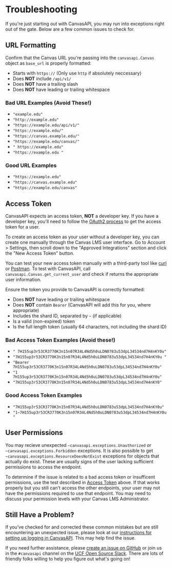 # Troubleshooting

If you're just starting out with CanvasAPI, you may run into exceptions
right out of the gate. Below are a few common issues to check for.

## URL Formatting

Confirm that the Canvas URL you're passing into the `canvasapi.Canvas`
object as `base_url` is properly formatted:

- Starts with `https://` (Only use `http` if absolutely neccessary)
- Does **NOT** include `/api/v1/`
- Does **NOT** have a trailing slash
- Does **NOT** have leading or trailing whitespace

### Bad URL Examples (Avoid These!)

- `"example.edu"`
- `"http://example.edu"`
- `"https://example.edu/api/v1/"`
- `"https://example.edu/"`
- `"https://canvas.example.edu/"`
- `"https://example.edu/canvas/"`
- `" https://example.edu"`
- `"https://example.edu "`

### Good URL Examples

- `"https://example.edu"`
- `"https://canvas.example.edu"`
- `"https://example.edu/canvas"`

## Access Token

CanvasAPI expects an access token, **NOT** a developer key. If you have
a developer key, you'll need to follow the [OAuth2
process](https://canvas.instructure.com/doc/api/file.oauth.html) to get
the access token for a user.

To create an access token as your user without a developer key, you can
create one manually through the Canvas LMS user interface. Go to Account
\> Settings, then scroll down to the "Approved Integrations" section and
click the "New Access Token" button.

You can test your new access token manually with a third-party tool like
[curl](https://curl.se/docs/manpage.html) or
[Postman](https://www.postman.com/). To test with CanvasAPI, call
`canvasapi.Canvas.get_current_user` and check if returns the appropriate
user information.

Ensure the token you provide to CanvasAPI is correctly formatted:

- Does **NOT** have leading or trailing whitespace
- Does **NOT** contain `Bearer` (CanvasAPI will add this for you, where
  appropriate)
- Includes the shard ID, separated by `~` (if applicable)
- Is a valid (non-expired) token
- Is the full length token (usually 64 characters, not including the
  shard ID)

### Bad Access Token Examples (Avoid these!)

- `" 7H155up3r53CR3770K3n15n07R34L4Nd5h0uLDN0783u53dpL34534nd7H4nKY0u"`
- `"7H155up3r53CR3770K3n15n07R34L4Nd5h0uLDN0783u53dpL34534nd7H4nKY0u "`
- `"Bearer 7H155up3r53CR3770K3n15n07R34L4Nd5h0uLDN0783u53dpL34534nd7H4nKY0u"`
- `"1 7H155up3r53CR3770K3n15n07R34L4Nd5h0uLDN0783u53dpL34534nd7H4nKY0u"`
- `"7H155up3r53CR3770K3n15n07R34L4Nd5h0uLDN0783u53dpL34534nd7H4nKY0"`

### Good Access Token Examples

- `"7H155up3r53CR3770K3n15n07R34L4Nd5h0uLDN0783u53dpL34534nd7H4nKY0u"`
- `"1~7H155up3r53CR3770K3n15n07R34L4Nd5h0uLDN0783u53dpL34534nd7H4nKY0u"`

## User Permissions

You may recieve unexpected `~canvasapi.exceptions.Unauthorized` or
`~canvasapi.exceptions.Forbidden` exceptions. It is also possible to get
`~canvasapi.exceptions.ResourceDoesNotExist` exceptions for objects that
actually do exist. These are usually signs of the user lacking
sufficient permissions to access the endpoint.

To determine if the issue is related to a bad access token or
insufficent permissions, use the test described in [Access
Token](#access-token) above. If that works properly but you still can't
access the other endpoints, your user may not have the permissions
required to use that endpoint. You may need to discuss your permission
levels with your Canvas LMS Administrator.

## Still Have a Problem?

If you've checked for and corrected these common mistakes but are still
encountering an unexpected issue, please look at our [instructions for
setting up logging in CanvasAPI](debugging.html). This may help find the
issue.

If you need further assistance, please [create an issue on
GitHub](https://github.com/ucfopen/canvasapi/issues/new/choose) or join
us in the `#canvasapi` channel on the [UCF Open Source
Slack](https://ucf-open-slackin.herokuapp.com/). There are lots of
friendly folks willing to help you figure out what's going on!
